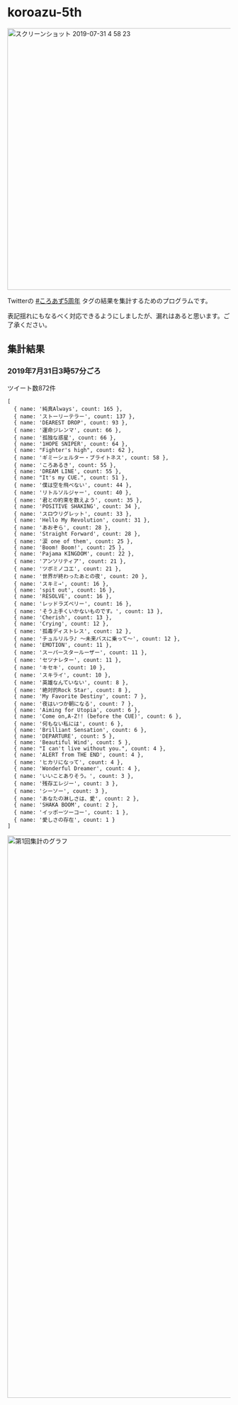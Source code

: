 # koroazu-5th

<img width="591" alt="スクリーンショット 2019-07-31 4 58 23" src="https://user-images.githubusercontent.com/23649474/62161521-633a5180-b351-11e9-8119-cce82aa1e738.png">

Twitterの [#ころあず5周年](https://twitter.com/search?q=%23%e3%81%93%e3%82%8d%e3%81%82%e3%81%9a5%e5%91%a8%e5%b9%b4) タグの結果を集計するためのプログラムです。

表記揺れにもなるべく対応できるようにしましたが、漏れはあると思います。ご了承ください。

## 集計結果

### 2019年7月31日3時57分ごろ

ツイート数872件
```
[
  { name: '純真Always', count: 165 },
  { name: 'ストーリーテラー', count: 137 },
  { name: 'DEAREST DROP', count: 93 },
  { name: '運命ジレンマ', count: 66 },
  { name: '孤独な惑星', count: 66 },
  { name: '1HOPE SNIPER', count: 64 },
  { name: "Fighter's high", count: 62 },
  { name: 'ギミーシェルター・ブライトネス', count: 58 },
  { name: 'ころあるき', count: 55 },
  { name: 'DREAM LINE', count: 55 },
  { name: "It's my CUE.", count: 51 },
  { name: '僕は空を飛べない', count: 44 },
  { name: 'リトルソルジャー', count: 40 },
  { name: '君との約束を数えよう', count: 35 },
  { name: 'POSITIVE SHAKING', count: 34 },
  { name: 'スロウリグレット', count: 33 },
  { name: 'Hello My Revolution', count: 31 },
  { name: 'あおぞら', count: 28 },
  { name: 'Straight Forward', count: 28 },
  { name: '涙 one of them', count: 25 },
  { name: 'Boom! Boom!', count: 25 },
  { name: 'Pajama KINGDOM', count: 22 },
  { name: 'アンソリティア', count: 21 },
  { name: 'ツボミノコエ', count: 21 },
  { name: '世界が終わったあとの夜', count: 20 },
  { name: 'スキミ→', count: 16 },
  { name: 'spit out', count: 16 },
  { name: 'RESOLVE', count: 16 },
  { name: 'レッドラズベリー', count: 16 },
  { name: 'そう上手くいかないものです。', count: 13 },
  { name: 'Cherish', count: 13 },
  { name: 'Crying', count: 12 },
  { name: '孤毒ディストレス', count: 12 },
  { name: 'チュルリルラ♪ 〜未来バスに乗って〜', count: 12 },
  { name: 'EMOTION', count: 11 },
  { name: 'スーパースタールーザー', count: 11 },
  { name: 'セツナレター', count: 11 },
  { name: 'キセキ', count: 10 },
  { name: 'スキライ', count: 10 },
  { name: '英雄なんていない', count: 8 },
  { name: '絶対的Rock Star', count: 8 },
  { name: 'My Favorite Destiny', count: 7 },
  { name: '夜はいつか朝になる', count: 7 },
  { name: 'Aiming for Utopia', count: 6 },
  { name: 'Come on,A-Z!! (before the CUE)', count: 6 },
  { name: '何もない私には', count: 6 },
  { name: 'Brilliant Sensation', count: 6 },
  { name: 'DEPARTURE', count: 5 },
  { name: 'Beautiful Wind', count: 5 },
  { name: "I can't live without you.", count: 4 },
  { name: 'ALERT from THE END', count: 4 },
  { name: 'ヒカリになって', count: 4 },
  { name: 'Wonderful Dreamer', count: 4 },
  { name: 'いいことありそう。', count: 3 },
  { name: '残存エレジー', count: 3 },
  { name: 'シーソー', count: 3 },
  { name: 'あなたの淋しさは、愛', count: 2 },
  { name: 'SHAKA BOOM', count: 2 },
  { name: 'イッポーツーコー', count: 1 },
  { name: '愛しさの存在', count: 1 }
]
```

<img width="1270" alt="第1回集計のグラフ" src="https://user-images.githubusercontent.com/23649474/62164405-50c31680-b357-11e9-82ec-556105a0c5ac.png">
